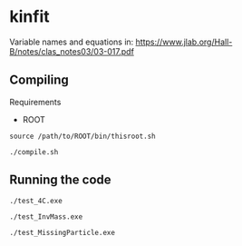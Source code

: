 # kinfit

Variable names and equations in:  https://www.jlab.org/Hall-B/notes/clas_notes03/03-017.pdf

## Compiling

Requirements
* ROOT

`source /path/to/ROOT/bin/thisroot.sh`

`./compile.sh`

## Running the code

`./test_4C.exe`

`./test_InvMass.exe`

`./test_MissingParticle.exe`

